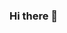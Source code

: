 ### Hi there 👋

<!--
**ldasilvar/ldasilvar** is a ✨ _special_ ✨ repository because its `README.md` (this file) appears on your GitHub profile.
I'm Luis
I amm a  Junior Web Developer, excited to get his career started in the industry.
I have experience working in projects using HTML and CSS to create high-quality responsive and accessible apps. 
I have also worked on projects using JavaScript and currently I am learning to use the Vue framework
Good knowledge of Git, Github, Node and SEO practices.

You can reach me on www.linkedin.com/in/luis-da-silva-ramirez/
